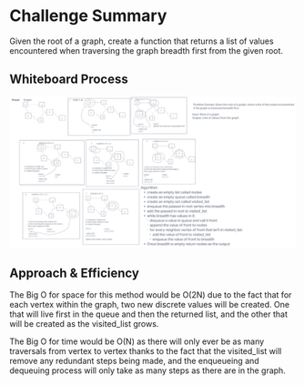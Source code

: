 # Challenge Summary

Given the root of a graph, create a function that returns a list of values encountered when traversing the graph breadth first from the given root.

## Whiteboard Process

![Whiteboard](chall_36_wb.png)

## Approach & Efficiency

The Big O for space for this method would be O(2N) due to the fact that for each vertex within the graph, two new discrete values will be created. One that will live first in the queue and then the returned list, and the other that will be created as the visited_list grows.

The Big O for time would be O(N) as there will only ever be as many traversals from vertex to vertex thanks to the fact that the visited_list will remove any redundant steps being made, and the enqueueing and dequeuing process will only take as many steps as there are in the graph.

